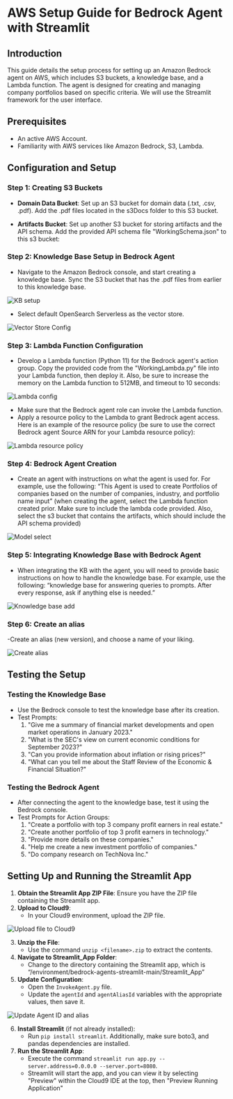 
# AWS Setup Guide for Bedrock Agent with Streamlit

## Introduction
This guide details the setup process for setting up an Amazon Bedrock agent on AWS, which includes S3 buckets, a knowledge base, and a Lambda function. The agent is designed for creating and managing company portfolios based on specific criteria. We will use the Streamlit framework for the user interface.

## Prerequisites
- An active AWS Account.
- Familiarity with AWS services like Amazon Bedrock, S3, Lambda.

## Configuration and Setup
### Step 1: Creating S3 Buckets
- **Domain Data Bucket**: Set up an S3 bucket for domain data (.txt, .csv, .pdf). Add the .pdf files located in the s3Docs folder to this S3 bucket.

- **Artifacts Bucket**: Set up another S3 bucket for storing artifacts and the API schema. Add the provided API schema file "WorkingSchema.json" to this s3 bucket:


### Step 2: Knowledge Base Setup in Bedrock Agent
- Navigate to the Amazon Bedrock console, and start creating a knowledge base. Sync the S3 bucket that has the .pdf files from earlier to this knowledge base.

![KB setup](Streamlit_App/images/KB_setup.png)

- Select default OpenSearch Serverless as the vector store.
 
![Vector Store Config](Streamlit_App/images/vector_store_config.png)


### Step 3: Lambda Function Configuration
- Develop a Lambda function (Python 11) for the Bedrock agent's action group. Copy the provided code from the "WorkingLambda.py" file into your Lambda function, then deploy it. Also, be sure to increase the memory on the Lambda function to 512MB, and timeout to 10 seconds: 

![Lambda config](Streamlit_App/images/lambda_config.png)

- Make sure that the Bedrock agent role can invoke the Lambda function.
- Apply a resource policy to the Lambda to grant Bedrock agent access. Here is an example of the resource policy (be sure to use the correct Bedrock agent Source ARN for your Lambda resource policy):  

![Lambda resource policy](Streamlit_App/images/lambda_resource_policy.png)

### Step 4: Bedrock Agent Creation
- Create an agent with instructions on what the agent is used for. For example, use the following: “This Agent is used to create Portfolios of companies based on the number of companies, industry, and portfolio name input” (when creating the agent, select the Lambda function created prior. Make sure to include the lambda code provided. Also, select the s3 bucket that contains the artifacts, which should include the API schema provided)
 
![Model select](Streamlit_App/images/select_model.png)

### Step 5: Integrating Knowledge Base with Bedrock Agent
- When integrating the KB with the agent, you will need to provide basic instructions on how to handle the knowledge base. For example, use the following: “knowledge base for answering queries to prompts. After every response, ask if anything else is needed.”
 
![Knowledge base add](Streamlit_App/images/add_knowledge_base.png)

### Step 6: Create an alias
-Create an alias (new version), and choose a name of your liking. 
 
![Create alias](Streamlit_App/images/create_alias.png)

## Testing the Setup
### Testing the Knowledge Base
- Use the Bedrock console to test the knowledge base after its creation.
- Test Prompts:
  1. "Give me a summary of financial market developments and open market operations in January 2023."
  2. "What is the SEC's view on current economic conditions for September 2023?"
  3. "Can you provide information about inflation or rising prices?"
  4. "What can you tell me about the Staff Review of the Economic & Financial Situation?"

### Testing the Bedrock Agent
- After connecting the agent to the knowledge base, test it using the Bedrock console.
- Test Prompts for Action Groups:
  1. "Create a portfolio with top 3 company profit earners in real estate."
  2. "Create another portfolio of top 3 profit earners in technology."
  3. "Provide more details on these companies."
  4. "Help me create a new investment portfolio of companies."
  5. "Do company research on TechNova Inc."

## Setting Up and Running the Streamlit App
1. **Obtain the Streamlit App ZIP File**: Ensure you have the ZIP file containing the Streamlit app.
2. **Upload to Cloud9**:
   - In your Cloud9 environment, upload the ZIP file.

![Upload file to Cloud9](Streamlit_App/images/upload_file_cloud9.png)

3. **Unzip the File**:
   - Use the command `unzip <filename>.zip` to extract the contents.
4. **Navigate to Streamlit_App Folder**:
   - Change to the directory containing the Streamlit app, which is “/environment/bedrock-agents-streamlit-main/Streamlit_App”
5. **Update Configuration**:
   - Open the `InvokeAgent.py` file.
   - Update the `agentId` and `agentAliasId` variables with the appropriate values, then save it.

![Update Agent ID and alias](Streamlit_App/images/update_agentId_and_alias.png)

6. **Install Streamlit** (if not already installed):
   - Run `pip install streamlit`. Additionally, make sure boto3, and pandas dependencies are installed.
7. **Run the Streamlit App**:
   - Execute the command `streamlit run app.py --server.address=0.0.0.0 --server.port=8080`.
   - Streamlit will start the app, and you can view it by selecting "Preview" within the Cloud9 IDE at the top, then "Preview Running Application"

   
